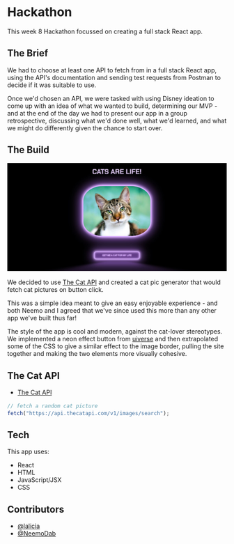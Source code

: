 # Hackathon

This week 8 Hackathon focussed on creating a full stack React app.

## The Brief

We had to choose at least one API to fetch from in a full stack React app, using the API's documentation and sending test requests from Postman to decide if it was suitable to use.

Once we'd chosen an API, we were tasked with using Disney ideation to come up with an idea of what we wanted to build, determining our MVP - and at the end of the day we had to present our app in a group retrospective, discussing what we'd done well, what we'd learned, and what we might do differently given the chance to start over.

## The Build

<img src="./screenshot.JPG" alt="generator screenshot" width="750px" />

We decided to use [The Cat API](https://thecatapi.com/) and created a cat pic generator that would fetch cat pictures on button click.

This was a simple idea meant to give an easy enjoyable experience - and both Neemo and I agreed that we've since used this more than any other app we've built thus far!

The style of the app is cool and modern, against the cat-lover stereotypes. We implemented a neon effect button from [uiverse](https://uiverse.io/) and then extrapolated some of the CSS to give a similar effect to the image border, pulling the site together and making the two elements more visually cohesive.

## The Cat API

- [The Cat API](https://thecatapi.com/)

```js
// fetch a random cat picture
fetch("https://api.thecatapi.com/v1/images/search");
```

## Tech

This app uses:

- React
- HTML
- JavaScript/JSX
- CSS

## Contributors

- [@lalicia](https://www.github.com/lalicia)
- [@NeemoDab](https://www.github.com/NeemoDab)

